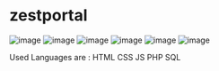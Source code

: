 # zestportal

![image](https://user-images.githubusercontent.com/82817552/203507876-5b28cb00-679b-4575-bc22-55ef49d2daaa.png)
![image](https://user-images.githubusercontent.com/82817552/203507977-32cd8600-e6bb-4ebf-beba-c79e0e0705bb.png)
![image](https://user-images.githubusercontent.com/82817552/203508083-97430138-7fd5-48b4-9226-8ef8924dd11e.png)
![image](https://user-images.githubusercontent.com/82817552/203508155-edaa3dd2-444b-4831-a321-dcfda8698e97.png)
![image](https://user-images.githubusercontent.com/82817552/203508226-8344f69c-a0ea-4a94-9f35-5dd0217388f4.png)
![image](https://user-images.githubusercontent.com/82817552/203508319-8e3c42d9-320d-4075-9a97-00a577e48d87.png)

Used Languages are :
HTML
CSS 
JS
PHP
SQL
